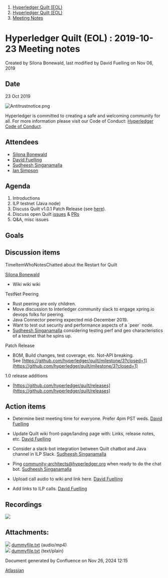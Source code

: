 1. [Hyperledger Quilt (EOL)](index.html)
2. [Hyperledger Quilt (EOL)](22446088.html)
3. [Meeting Notes](Meeting-Notes_22447301.html)

# Hyperledger Quilt (EOL) : 2019-10-23 Meeting notes

Created by Silona Bonewald, last modified by David Fuelling on Nov 06, 2019

## Date

23 Oct 2019

![Antitrustnotice.png](https://wiki.hyperledger.org/download/attachments/22380656/Antitrustnotice.png?version=1&modificationDate=1569909779000&api=v2)

Hyperledger is committed to creating a safe and welcoming community for all. For more information please visit our Code of Conduct: [Hyperledger Code of Conduct](https://lf-hyperledger.atlassian.net/wiki/display/HYP/Hyperledger+Code+of+Conduct).

## Attendees

- [Silona Bonewald](https://lf-hyperledger.atlassian.net/wiki/people/712020:60ad7903-c627-4d15-ac02-e45d3098bd8e?ref=confluence)
- [David Fuelling](https://lf-hyperledger.atlassian.net/wiki/people/70121:b1893520-0065-4a5f-9585-ee1a01d3aeec?ref=confluence)
- [Sudheesh Singanamalla](https://lf-hyperledger.atlassian.net/wiki/people/557058:e8279be9-f0fc-4c58-aa2b-d49be2d8d3e9?ref=confluence)
- [Ian Simpson](https://lf-hyperledger.atlassian.net/wiki/people/61214badaee32f006fcc4dfd?ref=confluence)

## Agenda

1. Introductions
2. ILP testnet (Java node)
3. Discuss Quilt v1.0.1 Patch Release (see [here](https://github.com/hyperledger/quilt/milestone/3)).
4. Discuss open Quilt [issues](https://github.com/hyperledger/quilt/issues) &amp; [PRs](https://github.com/hyperledger/quilt/pulls)
5. Q&amp;A, misc issues

## Goals

## Discussion items

TimeItemWhoNotesChatted about the Restart for Quilt

[Silona Bonewald](https://lf-hyperledger.atlassian.net/wiki/people/712020:60ad7903-c627-4d15-ac02-e45d3098bd8e?ref=confluence)

- Wiki wiki wiki

TestNet Peering

- Rust peering are only children.
- Move discussion to Interledger community slack to engage xpring.io devops folks for peering.
- Java Connector peering expected mid-December 2019.
- Want to test out security and performance aspects of a \`peer\` node.
- [Sudheesh Singanamalla](https://lf-hyperledger.atlassian.net/wiki/people/557058:e8279be9-f0fc-4c58-aa2b-d49be2d8d3e9?ref=confluence) considering testing perf and geo characteristics of a testnet that he spins up.

Patch Release

- BOM, Build changes, test coverage, etc. Not-API breaking. See [https://github.com/hyperledger/quilt/milestone/3?closed=1](https://github.com/hyperledger/quilt/milestone/3?closed=1)

1.0 release additions

- [https://github.com/hyperledger/quilt/releases](https://github.com/hyperledger/quilt/releases)

## Action items

- Determine best meeting time for everyone. Prefer 4pm PST weds. [David Fuelling](https://lf-hyperledger.atlassian.net/wiki/people/70121:b1893520-0065-4a5f-9585-ee1a01d3aeec?ref=confluence)
  
- Update Quilt wiki front-page/landing page with: Links, release notes, etc. [David Fuelling](https://lf-hyperledger.atlassian.net/wiki/people/70121:b1893520-0065-4a5f-9585-ee1a01d3aeec?ref=confluence)
- Consider a slack-bot integration between Quilt chatbot and Java channel in ILP Slack. [Sudheesh Singanamalla](https://lf-hyperledger.atlassian.net/wiki/people/557058:e8279be9-f0fc-4c58-aa2b-d49be2d8d3e9?ref=confluence)
- Ping [community-architects@hyperledger.org](mailto:community-architects@hyperledger.org) when ready to do the chat bot. [Sudheesh Singanamalla](https://lf-hyperledger.atlassian.net/wiki/people/557058:e8279be9-f0fc-4c58-aa2b-d49be2d8d3e9?ref=confluence)
- Upload call audio to wiki and link here. [David Fuelling](https://lf-hyperledger.atlassian.net/wiki/people/70121:b1893520-0065-4a5f-9585-ee1a01d3aeec?ref=confluence)
- Add links to ILP calls. [David Fuelling](https://lf-hyperledger.atlassian.net/wiki/people/70121:b1893520-0065-4a5f-9585-ee1a01d3aeec?ref=confluence)

## Recordings

[![](attachments/thumbnails/22446711/22447336)](attachments/22446711/22447336.txt)

## Attachments:

![](images/icons/bullet_blue.gif) [dummyfile.txt](attachments/22446711/22447418.txt) (audio/mp4)  
![](images/icons/bullet_blue.gif) [dummyfile.txt](attachments/22446711/22447336.txt) (text/plain)

Document generated by Confluence on Nov 26, 2024 12:15

[Atlassian](http://www.atlassian.com/)
